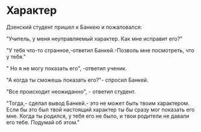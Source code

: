 # Характер

Дзенский студент пришел к Банкею и пожаловался:

"Учитель, у меня неуправляемый характер. Как мне исправит его?"

"У тебя что-то странное,-ответил Банкей.-Позволь мне посмотреть, что у тебя."

" Но я не могу показать его", -ответил ученик.

"А когда ты сможешь показать его?"- спросил Банкей.

"Все происходит неожиданно", - ответил студент.

"Тогда,- сделал вывод Банкей.- это не может быть твоим характером. Если бы это был твой настоящий характер ты бы сразу мог показать его мне. Когда ты родился, у тебя его не было, и твои родители не давали его тебе. Подумай об этом."
